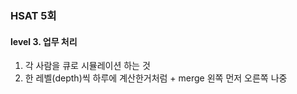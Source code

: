 ### HSAT 5회
#### level 3. 업무 처리

1. 각 사람을 큐로 시뮬레이션 하는 것
2. 한 레벨(depth)씩 하루에 계산한거처럼 + merge
    왼쪽 먼저 오른쪽 나중